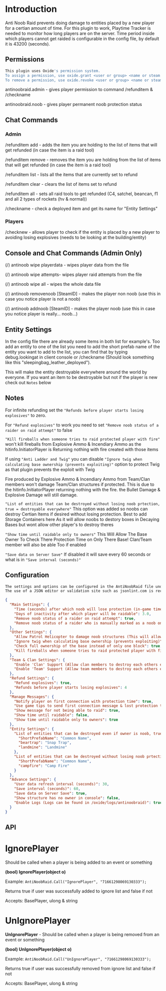 # Introduction
Anti Noob Raid prevents doing damage to entities placed by a new player for a certian amount of time.
For this plugin to work, Playtime Tracker is needed to monitor how long players are on the server.
Time period inside which players cannot get raided is configurable in the config file, by default it is 43200 (seconds).

## Permissions

```bash
This plugin uses Oxide's permission system. 
To assign a permission, use oxide.grant <user or group> <name or steam id> <permission>. 
To remove a permission, use oxide.revoke <user or group> <name or steam id> <permission>.
```

antinoobraid.admin - gives player permission to command /refunditem & /checkname

antinoobraid.noob - gives player permanent noob protection status

## Chat Commands

### Admin
/refunditem add - adds the item you are holding to the list of items that will get refunded (in case the item is a raid tool)

/refunditem remove - removes the item you are holding from the list of items that will get refunded (in case the item is a raid tool)

/refunditem list - lists all the items that are currently set to refund

/refunditem clear - clears the list of items set to refund

/refunditem all - sets all raid tools to get refunded (C4, satchel, beancan, f1 and all 2 types of rockets (hv & normal))

/checkname - check a deployed item and get its name for "Entity Settings"

### Players

/checknew - allows player to check if the entity is placed by a new player to avoiding losing explosives (needs to be looking at the building/entity)

## Console and Chat Commands (Admin Only)

(/) antinoob wipe playerdata - wipes player data from the file

(/) antinoob wipe attempts- wipes player raid attempts from the file

(/) antinoob wipe all - wipes the whole data file

(/) antinoob removenoob [SteamID] - makes the player non noob (use this in case you notice player is not a noob)

(/) antinoob addnoob [SteamID] - makes the player noob (use this in case you notice player is really... noob...)

## Entity Settings

In the config file there are already some items in both list for example's. Too add an entity to one of the list you need to add the short prefab name of the entity you want to add to the list, you can find that by typing debug.lookingat in client console or /checkname (Should look something like this "sleepingbag_leather_deployed").

This will make the entity destroyable everywhere around the world by everyone. If you want an item to be destroyable but not if the player is new check out `Notes` below

## Notes
For infinite refunding set the `"Refunds before player starts losing explosives"` to zero.

For `"Refund explosives"` to work you need to set `"Remove noob status of a raider on raid attempt"` to false

`"Kill fireballs when someone tries to raid protected player with fire"` won't kill fireballs from Explosive Ammo & Incendiary Ammo as the hitinfo.InitiatorPlayer is Returning nothing with fire created with those items

If using `"Anti Ladder and Twig"` you can disable `"Ignore twig when calculating base ownership (prevents exploiting)"` option to protect Twig as that plugin prevents the exploit with Twig

 Fire produced by Explosive Ammo & Incendiary Ammo from Team/Clan members won't damage Team/Clan structures if protected. This is due to the hitinfo.InitiatorPlayer returning nothing with the fire. the Bullet Damage & Explosive Damage will still damage.
 
 `"List of entities that can be destroyed without losing noob prtection, true = destroyable everywhere"` This option was added so noobs can destroy Certian Items if desired without losing protection. Best to add Storage Containers here As it will allow noobs to destory boxes in Decaying Bases but wont allow other player's to destroy theres
 
 `"Show time until raidable only to owners"` This Will Allow The Base Owner To Check There Protection Time on Only There Base! Clan/Team member will also be able Too if enabled

`"Save data on Server Save"` If disabled it will save every 60 seconds or what is in `"Save interval (seconds)"`

## Configuration

```bash
The settings and options can be configured in the AntiNoobRaid file under the config directory. 
The use of a JSON editor or validation site such as jsonlint.com is recommended to avoid formatting issues and syntax errors.
```

```json
{
  "Main Settings": {
    "Time (seconds) after which noob will lose protection (in-game time)": 43200,
    "Days of inactivity after which player will be raidable": 3.0,
    "Remove noob status of a raider on raid attempt": true,
    "Remove noob status of a raider who is manually marked as a noob on raid attempt": true
  },
  "Other Settings": {
    "Allow Patrol Helicopter to damage noob structures (This will allow players to raid noobs with Patrol Helicopter)": true,
    "Ignore twig when calculating base ownership (prevents exploiting)": true,
    "Check full ownership of the base instead of only one block": true,
    "Kill fireballs when someone tries to raid protected player with fire (prevents lag)": true
  },
  "Team & Clan Settings": {
    "Enable 'Clan' Support (Allow clan members to destroy each others entities & Remove protection from clan members when a member tries to raid)": true,
    "Enable 'Team' Support (Allow team members to destroy each others entities & Remove protection from team members when a member tries to raid)": true
  },
  "Refund Settings": {
    "Refund explosives": true,
    "Refunds before player starts losing explosives": 4
  },
  "Manage Messages": {
    "Notify player on first connection with protection time": true,
    "Use game tips to send first connection message & lost protection to players": false,
    "Show message for not being able to raid": true,
    "Show time until raidable": false,
    "Show time until raidable only to owners": true
  },
  "Entity Settings": {
    "List of entities that can be destroyed even if owner is noob, true = destroyable everywhere": {
      "ShortPrefabName": "Common Name",
      "beartrap": "Snap Trap",
      "landmine": "Landmine"
    },
    "List of entities that can be destroyed without losing noob prtection, true = destroyable everywhere": {
      "ShortPrefabName": "Common Name",
      "campfire": "Camp Fire"
    }
  },
  "Advance Settings": {
    "User data refresh interval (seconds)": 30,
    "Save interval (seconds)": 60,
    "Save data on Server Save": true,
    "Show structure has no owner in console": false,
    "Enable Logs (Logs can be found in /oxide/logs/antinoobraid)": true
  }
}

```

## API
# IgnorePlayer 

 Should be called when a player is being added to an event or something
 
**(bool) IgnorePlayer(object o)**

Example: `AntiNoobRaid.Call("IgnorePlayer", "71661298069130333");`

Returns true if user was successfully added to ignore list and false if not

Accepts: BasePlayer, ulong & string

# UnIgnorePlayer
**UnIgnorePlayer** - Should be called when a player is being removed from an event or something

**(bool) UnIgnorePlayer(object o)**

Example: `AntiNoobRaid.Call("UnIgnorePlayer", "71661298069130333");`

Returns true if user was successfully removed from ignore list and false if not

Accepts: BasePlayer, ulong & string
